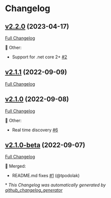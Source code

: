 # Changelog

## [v2.2.0](https://github.com/devlooped/xunit.assemblyfixture/tree/v2.2.0) (2023-04-17)

[Full Changelog](https://github.com/devlooped/xunit.assemblyfixture/compare/v2.1.1...v2.2.0)

:hammer: Other:

- Support for .net core  2+ [\#2](https://github.com/devlooped/xunit.assemblyfixture/issues/2)

## [v2.1.1](https://github.com/devlooped/xunit.assemblyfixture/tree/v2.1.1) (2022-09-09)

[Full Changelog](https://github.com/devlooped/xunit.assemblyfixture/compare/v2.1.0...v2.1.1)

## [v2.1.0](https://github.com/devlooped/xunit.assemblyfixture/tree/v2.1.0) (2022-09-08)

[Full Changelog](https://github.com/devlooped/xunit.assemblyfixture/compare/v2.1.0-beta...v2.1.0)

:hammer: Other:

- Real time discovery [\#6](https://github.com/devlooped/xunit.assemblyfixture/issues/6)

## [v2.1.0-beta](https://github.com/devlooped/xunit.assemblyfixture/tree/v2.1.0-beta) (2022-09-07)

[Full Changelog](https://github.com/devlooped/xunit.assemblyfixture/compare/cadb4b304851eaedaab39ad882bd56f211789edc...v2.1.0-beta)

:twisted_rightwards_arrows: Merged:

- README.md fixes [\#1](https://github.com/devlooped/xunit.assemblyfixture/pull/1) (@tpodolak)



\* *This Changelog was automatically generated by [github_changelog_generator](https://github.com/github-changelog-generator/github-changelog-generator)*

